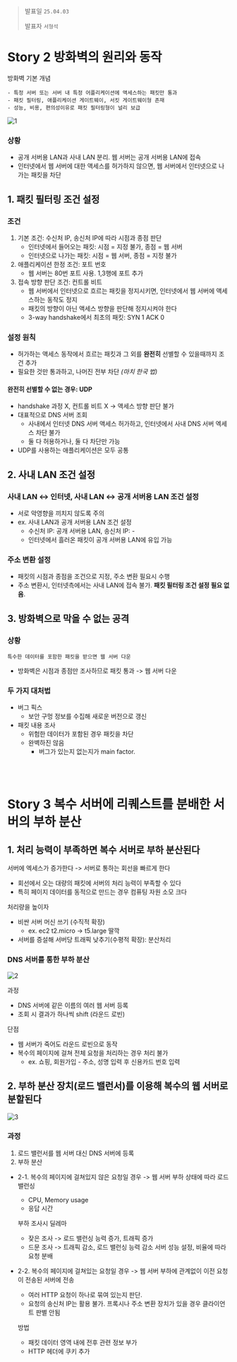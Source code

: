 

> 발표일 `25.04.03`
>
> 발표자 `서형석`


# Story 2 방화벽의 원리와 동작

방화벽 기본 개념

    - 특정 서버 또는 서버 내 특정 어플리케이션에 액세스하는 패킷만 통과
    - 패킷 필터링, 애플리케이션 게이트웨이, 서킷 게이트웨이형 존재
    - 성능, 비용, 편의성이유로 패킷 필터링형이 널리 보급

<img src="./images/1.png" alt="1" />

### 상황
- 공개 서버용 LAN과 사내 LAN 분리. 웹 서버는 공개 서버용 LAN에 접속
- 인터넷에서 웹 서버에 대한 액세스를 허가하지 않으면, 웹 서버에서 인터넷으로 나가는 패킷을 차단


## 1. 패킷 필터링 조건 설정
### 조건
1) 기본 조건: 수신처 IP, 송신처 IP에 따라 시점과 종점 판단
    - 인터넷에서 들어오는 패킷: 시점 = 지정 불가, 종점 = 웹 서버
    - 인터넷으로 나가는 패킷: 시점 = 웹 서버, 종점 = 지정 불가
2) 애플리케이션 한정 조건: 포트 번호
    - 웹 서버는 80번 포트 사용. 1,3행에 포트 추가
3) 접속 방향 판단 조건: 컨트롤 비트
    - 웹 서버에서 인터넷으로 흐르는 패킷을 정지시키면, 인터넷에서 웹 서버에 액세스하는 동작도 정지
    - 패킷의 방향이 아닌 액세스 방향을 판단해 정지시켜야 한다
    - 3-way handshake에서 최초의 패킷: SYN 1 ACK 0
### 설정 원칙
- 허가하는 액세스 동작에서 흐르는 패킷과 그 외를 __완전히__ 선별할 수 있을때까지 조건 추가
- 필요한 것만 통과하고, 나머진 전부 차단 _(마치 한국 법)_

#### 완전히 선별할 수 없는 경우: UDP
- handshake 과정 X, 컨트롤 비트 X -> 액세스 방향 판단 불가
- 대표적으로 DNS 서버 조회
    - 사내에서 인터넷 DNS 서버 액세스 허가하고, 인터넷에서 사내 DNS 서버 엑세스 차단 불가
    - 둘 다 허용하거나, 둘 다 차단만 가능
- UDP를 사용하는 애플리케이션은 모두 공통

## 2. 사내 LAN 조건 설정
### 사내 LAN <-> 인터넷, 사내 LAN <-> 공개 서버용 LAN 조건 설정
- 서로 악영향을 끼치지 않도록 주의
- ex. 사내 LAN과 공개 서버용 LAN 조건 설정
    - 수신처 IP: 공개 서버용 LAN, 송신처 IP: -
    - 인터넷에서 흘러온 패킷이 공개 서버용 LAN에 유입 가능
### 주소 변환 설정
- 패킷의 시점과 종점을 조건으로 지정, 주소 변환 필요시 수행
- 주소 변환시, 인터넷측에서는 사내 LAN에 접속 불가. __패킷 필터링 조건 설정 필요 없음__.

## 3. 방화벽으로 막을 수 없는 공격

### 상황
    특수한 데이터를 포함한 패킷을 받으면 웹 서버 다운
 
- 방화벽은 시점과 종점만 조사하므로 패킷 통과 -> 웹 서버 다운
### 두 가지 대처법
- 버그 픽스
    - 보안 구멍 정보를 수집해 새로운 버전으로 갱신
- 패킷 내용 조사
    - 위험한 데이터가 포함된 경우 패킷을 차단
    - 완벽하진 않음
        - 버그가 있는지 없는지가 main factor.

<br>
</br>

# Story 3 복수 서버에 리퀘스트를 분배한 서버의 부하 분산

## 1. 처리 능력이 부족하면 복수 서버로 부하 분산된다

서버에 엑세스가 증가한다 -> 서버로 통하는 회선을 빠르게 한다
- 회선에서 오는 대량의 패킷에 서버의 처리 능력이 부족할 수 있다
- 특히 페이지 데이터를 동적으로 만드는 경우 컴퓨팅 자원 소모 크다

처리량을 높이자
- 비싼 서버 머신 쓰기 (수직적 확장)
    - ex. ec2 t2.micro -> t5.large 딸깍
- 서버를 증설해 서버당 트래픽 낮추기(수평적 확장): 분산처리


### DNS 서버를 통한 부하 분산
<img src="./images/2.png" alt="2" />

과정
- DNS 서버에 같은 이름의 여러 웹 서버 등록
- 조회 시 결과가 하나씩 shift (라운드 로빈)

단점
- 웹 서버가 죽어도 라운드 로빈으로 동작
- 복수의 페이지에 걸쳐 전체 요청을 처리하는 경우 처리 불가
    - ex. 쇼핑, 회원가입 - 주소, 성명 입력 후 신용카드 번호 입력


## 2. 부하 분산 장치(로드 밸런서)를 이용해 복수의 웹 서버로 분할된다

<img src="./images/3.png" alt="3" />

### 과정
1. 로드 밸런서를 웹 서버 대신 DNS 서버에 등록
2. 부하 분산
- 2-1. 복수의 페이지에 걸쳐있지 않은 요청일 경우 -> 웹 서버 부하 상태에 따라 로드 밸런싱
    - CPU, Memory usage
    - 응답 시간

    부하 조사시 딜레마
    - 잦은 조사 -> 로드 밸런싱 능력 증가, 트래픽 증가
    - 드문 조사 -> 트래픽 감소, 로드 밸런싱 능력 감소
    서버 성능 설정, 비율에 따라 요청 분배

- 2-2. 복수의 페이지에 걸쳐있는 요청일 경우 -> 웹 서버 부하에 관계없이 이전 요청이 전송된 서버에 전송
    - 여러 HTTP 요청이 하나로 묶여 있는지 판단. 
    - 요청의 송신처 IP는 활용 불가. 프록시나 주소 변환 장치가 있을 경우 클라이언트 판별 안됨

    방법
    - 패킷 데이터 영역 내에 전후 관련 정보 부가
    - HTTP 헤더에 쿠키 추가
